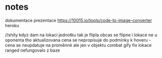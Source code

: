 # notes
dokumentace
prezentace
https://10015.io/tools/code-to-image-converter
heroku

//shity
kdyz dam na lokaci jednotku tak je flipla
obcas se flipne i lokace ne u oponenta tho
aktualizovana cena se nepropisuje do podminky k hoveru - cena se neupdatuje na proměnné ale jen v objektu
combat gify fix
lokace ranged nefungovalo z baze